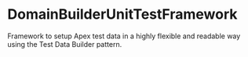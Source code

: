 # DomainBuilderUnitTestFramework
Framework to setup Apex test data in a highly flexible and readable way using the Test Data Builder pattern. 

